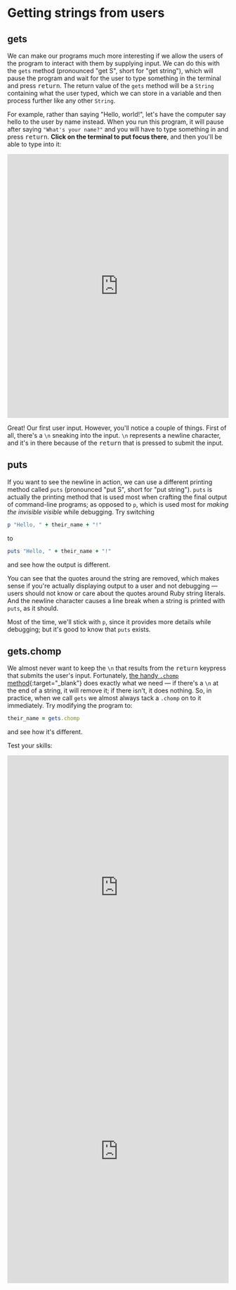 # Getting strings from users

## gets

We can make our programs much more interesting if we allow the users of the program to interact with them by supplying input. We can do this with the `gets` method (pronounced "get S", short for "get string"), which will pause the program and wait for the user to type something in the terminal and press <kbd>return</kbd>. The return value of the `gets` method will be a `String` containing what the user typed, which we can store in a variable and then process further like any other `String`.

For example, rather than saying "Hello, world!", let's have the computer say hello to the user by name instead. When you run this program, it will pause after saying `"What's your name?"` and you will have to type something in and press <kbd>return</kbd>. **Click on the terminal to put focus there**, and then you'll be able to type into it:

<iframe frameborder="0" width="100%" height="600px" src="https://repl.it/@raghubetina/Hello-gets?lite=true"></iframe>

Great! Our first user input. However, you'll notice a couple of things. First of all, there's a `\n` sneaking into the input. `\n` represents a newline character, and it's in there because of the <kbd>return</kbd> that is pressed to submit the input.

## puts

If you want to see the newline in action, we can use a different printing method called `puts` (pronounced "put S", short for "put string"). `puts` is actually the printing method that is used most when crafting the final output of command-line programs; as opposed to `p`, which is used most for _making the invisible visible_ while debugging. Try switching

```ruby
p "Hello, " + their_name + "!"
```

to

```ruby
puts "Hello, " + their_name + "!"
```

and see how the output is different.

You can see that the quotes around the string are removed, which makes sense if you're actually displaying output to a user and not debugging — users should not know or care about the quotes around Ruby string literals. And the newline character causes a line break when a string is printed with `puts`, as it should.

Most of the time, we'll stick with `p`, since it provides more details while debugging; but it's good to know that `puts` exists.

## gets.chomp

We almost never want to keep the `\n` that results from the <kbd>return</kbd> keypress that submits the user's input. Fortunately, [the handy `.chomp` method](https://emba.firstdraft.com/chapters/25#chomp){:target="_blank"} does exactly what we need — if there's a `\n` at the end of a string, it will remove it; if there isn't, it does nothing. So, in practice, when we call `gets` we almost always tack a `.chomp` on to it immediately. Try modifying the program to:

```ruby
their_name = gets.chomp
```

and see how it's different.

Test your skills:

<iframe frameborder="0" width="100%" height="600px" src="https://repl.it/student_embed/assignment/3075907/f9998ca0e45feb87972cfb616aa698a5"></iframe>

<iframe frameborder="0" width="100%" height="600px" src="https://repl.it/student_embed/assignment/3075914/13838173da964e3be6370c9195064b13"></iframe>
